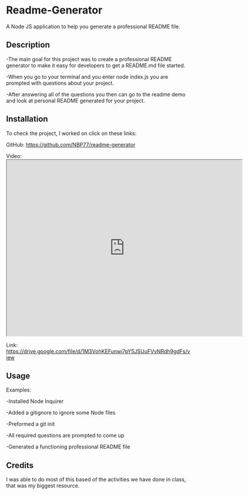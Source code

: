 # Readme-Generator
A Node JS application to help you generate a professional README file.

## Description

-The main goal for this project was to create a professional README generator to make it easy for developers to get a README.md file started. 
 
-When you go to your terminal and you enter node index.js you are prompted with questions about your project.
 
-After answering all of the questions you then can go to the readme demo and look at personal README generated for your project. 
 
## Installation

To check the project, I worked on click on these links: 

GitHub: https://github.com/NBP77/readme-generator

Video: <iframe src="https://drive.google.com/file/d/1M3VohKEFunwj7pY5JSUuFVvNRdh9gdFs/preview" width="640" height="480"></iframe> 

Link: https://drive.google.com/file/d/1M3VohKEFunwj7pY5JSUuFVvNRdh9gdFs/view

## Usage

Examples:

-Installed Node Inquirer

-Added a gitignore to ignore some Node files 

-Preformed a git init 

-All required questions are prompted to come up 

-Generated a functioning professional README file 


## Credits

I was able to do most of this based of the activities we have done in class, that was my biggest resource. 